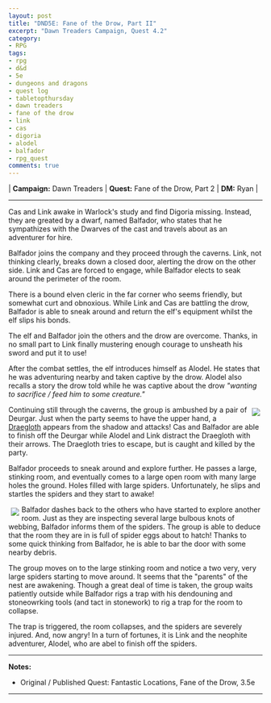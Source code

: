 ```yaml
---
layout: post
title: "DND5E: Fane of the Drow, Part II"
excerpt: "Dawn Treaders Campaign, Quest 4.2"
category:
- RPG
tags:
- rpg
- d&d
- 5e
- dungeons and dragons
- quest log
- tabletopthursday
- dawn treaders
- fane of the drow
- link
- cas
- digoria
- alodel
- balfador
- rpg_quest
comments: true
---
```


| **Campaign:**  Dawn Treaders | **Quest:**  Fane of the Drow, Part 2 | **DM:** Ryan |

---

Cas and Link awake in Warlock's study and find Digoria missing.  Instead, they are greated by a dwarf, named Balfador, who states that he sympathizes with the Dwarves of the cast and travels about as an adventurer for hire.

Balfador joins the company and they proceed through the caverns.  Link, not thinking clearly, breaks down a closed door, alerting the drow on the other side.  Link and Cas are forced to engage, while Balfador elects to seak around the perimeter of the room.

There is a bound elven cleric in the far corner who seems friendly, but somewhat curt and obnoxious.  While Link and Cas are battling the drow, Balfador is able to sneak around and return the elf's equipment whilst the elf slips his bonds.

The elf and Balfador join the others and the drow are overcome.  Thanks, in no small part to Link finally mustering enough courage to unsheath his sword and put it to use!

After the combat settles, the elf introduces himself as Alodel.  He states that he was adventuring nearby and taken captive by the drow.  Alodel also recalls a story the drow told while he was captive about the drow *"wanting to sacrifice / feed him to some creature."*

<a href="http://vignette3.wikia.nocookie.net/sword-coast-legends/images/3/3f/Drow_Dreagolath.png/revision/latest?cb=20160324152755"><img src="http://vignette3.wikia.nocookie.net/sword-coast-legends/images/3/3f/Drow_Dreagolath.png/revision/latest?cb=20160324152755" style="max-width: 30%; height: auto; float: right; margin: 5px"></a>

Continuing still through the caverns, the group is ambushed by a pair of Deurgar.  Just when the party seems to have the upper hand, a [Draegloth](https://imgur.com/wZ3QBmY) appears from the shadow and attacks!  Cas and Balfador are able to finish off the Deurgar while Alodel and Link distract the Draegloth with their arrows.  The Draegloth tries to escape, but is caught and killed by the party.

Balfador proceeds to sneak around and explore further.  He passes a large, stinking room, and eventually comes to a large open room with many large holes the ground.  Holes filled with large spiders.  Unfortunately, he slips and startles the spiders and they start to awake!

<a href="http://varg.wdfiles.com/local--files/sr-annals-1/Spiders.jpg"><img src="http://varg.wdfiles.com/local--files/sr-annals-1/Spiders.jpg" style="max-width: 30%; height: auto; float: left; margin: 5px"></a>

Balfador dashes back to the others who have started to explore another room.  Just as they are inspecting several large bulbous knots of webbing, Balfador informs them of the spiders.  The group is able to deduce that the room they are in is full of spider eggs about to hatch!  Thanks to some quick thinking from Balfador, he is able to bar the door with some nearby debris.

The group moves on to the large stinking room and notice a two very, very large spiders starting to move around.  It seems that the "parents" of the nest are awakening.  Though a great deal of time is taken, the group waits patiently outside while Balfador rigs a trap with his dendouning and stoneowrking tools (and tact in stonework) to rig a trap for the room to collapse.

The trap is triggered, the room collapses, and the spiders are severely injured.  And, now angry!  In a turn of fortunes, it is Link and the neophite adventurer, Alodel, who are abel to finish off the spiders.

---

**Notes:**

- Original / Published Quest: Fantastic Locations, Fane of the Drow, 3.5e

---
